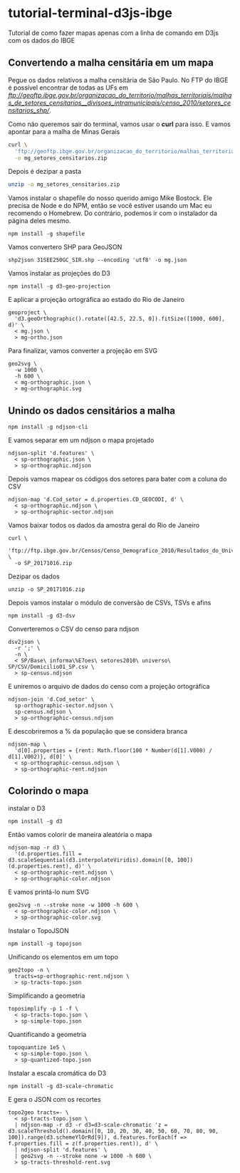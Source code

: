 # tutorial-terminal-d3js-ibge
Tutorial de como fazer mapas apenas com a linha de comando em D3js com os dados do IBGE

## Convertendo a malha censitária em um mapa
Pegue os dados relativos a malha censitária de São Paulo. No FTP do IBGE é possível encontrar de todas as UFs em _ftp://geoftp.ibge.gov.br/organizacao_do_territorio/malhas_territoriais/malhas_de_setores_censitarios__divisoes_intramunicipais/censo_2010/setores_censitarios_shp/_.  
  
Como não queremos sair do terminal, vamos usar o __curl__ para isso. E vamos apontar para a malha de Minas Gerais 

```bash
curl \
  'ftp://geoftp.ibge.gov.br/organizacao_do_territorio/malhas_territoriais/malhas_de_setores_censitarios__divisoes_intramunicipais/censo_2010/setores_censitarios_shp/mg/mg_setores_censitarios.zip' \
  -o mg_setores_censitarios.zip
```

Depois é dezipar a pasta

```bash
unzip -o mg_setores_censitarios.zip
```

Vamos instalar o shapefile do nosso querido amigo Mike Bostock. Ele precisa de Node e do NPM, então se você estiver usando um Mac eu recomendo o Homebrew. Do contrário, podemos ir com o instalador da página deles mesmo.

```terminal
npm install -g shapefile
```

Vamos convertero SHP para GeoJSON

```terminal
shp2json 31SEE250GC_SIR.shp --encoding 'utf8' -o mg.json
```

Vamos instalar as projeções do D3

```terminal
npm install -g d3-geo-projection
```

E aplicar a projeção ortográfica ao estado do Rio de Janeiro

```terminal
geoproject \
  'd3.geoOrthographic().rotate([42.5, 22.5, 0]).fitSize([1000, 600], d)' \
  < mg.json \
  > mg-ortho.json
```

Para finalizar, vamos converter a projeção em SVG

```terminal
geo2svg \
  -w 1000 \
  -h 600 \
  < mg-orthographic.json \
  > mg-orthographic.svg
```

## Unindo os dados censitários a malha

```terminal
npm install -g ndjson-cli
```

E vamos separar em um ndjson o mapa projetado

```terminal
ndjson-split 'd.features' \
  < sp-orthographic.json \
  > sp-orthographic.ndjson
```

Depois vamos mapear os códigos dos setores para bater com a coluna do CSV

```terminal
ndjson-map 'd.Cod_setor = d.properties.CD_GEOCODI, d' \
  < sp-orthographic.ndjson \
  > sp-orthographic-sector.ndjson
```

Vamos baixar todos os dados da amostra geral do Rio de Janeiro

```terminal
curl \
  'ftp://ftp.ibge.gov.br/Censos/Censo_Demografico_2010/Resultados_do_Universo/Agregados_por_Setores_Censitarios/SP_Capital_20171016.zip' \
  -o SP_20171016.zip
```

Dezipar os dados

```terminal
unzip -o SP_20171016.zip
```

Depois vamos instalar o módulo de conversão de CSVs, TSVs e afins

```terminal
npm install -g d3-dsv
```

Converteremos o CSV do censo para ndjson

```terminal
dsv2json \
  -r ';' \
  -n \
  < SP/Base\ informa\%E7oes\ setores2010\ universo\ SP/CSV/Domicilio01_SP.csv \
  > sp-census.ndjson
```

E uniremos o arquivo de dados do censo com a projeção ortográfica

```terminal
ndjson-join 'd.Cod_setor' \
  sp-orthographic-sector.ndjson \
  sp-census.ndjson \
  > sp-orthographic-census.ndjson
```

E descobriremos a % da população que se considera branca

```terminal
ndjson-map \
  'd[0].properties = {rent: Math.floor(100 * Number(d[1].V008) / d[1].V002)}, d[0]' \
  < sp-orthographic-census.ndjson \
  > sp-orthographic-rent.ndjson
```

## Colorindo o mapa

instalar o D3

```terminal
npm install -g d3
```

Então vamos colorir de maneira aleatória o mapa

```terminal
ndjson-map -r d3 \
  '(d.properties.fill = d3.scaleSequential(d3.interpolateViridis).domain([0, 100])(d.properties.rent), d)' \
  < sp-orthographic-rent.ndjson \
  > sp-orthographic-color.ndjson
```

E vamos printá-lo num SVG

```terminal
geo2svg -n --stroke none -w 1000 -h 600 \
  < sp-orthographic-color.ndjson \
  > sp-orthographic-color.svg
```

Instalar o TopoJSON

```terminal
npm install -g topojson
```

Unificando os elementos em um topo

```terminal
geo2topo -n \
  tracts=sp-orthographic-rent.ndjson \
  > sp-tracts-topo.json
```

Simplificando a geometria

```terminal
toposimplify -p 1 -f \
  < sp-tracts-topo.json \
  > sp-simple-topo.json
```

Quantificando a geometria

```terminal
topoquantize 1e5 \
  < sp-simple-topo.json \
  > sp-quantized-topo.json
```

Instalar a escala cromática do D3

```terminal
npm install -g d3-scale-chromatic
```

E gera o JSON com os recortes

```terminal
topo2geo tracts=- \
  < sp-tracts-topo.json \
  | ndjson-map -r d3 -r d3=d3-scale-chromatic 'z = d3.scaleThreshold().domain([0, 10, 20, 30, 40, 50, 60, 70, 80, 90, 100]).range(d3.schemeYlOrRd[9]), d.features.forEach(f => f.properties.fill = z(f.properties.rent)), d' \
  | ndjson-split 'd.features' \
  | geo2svg -n --stroke none -w 1000 -h 600 \
  > sp-tracts-threshold-rent.svg
  ```
